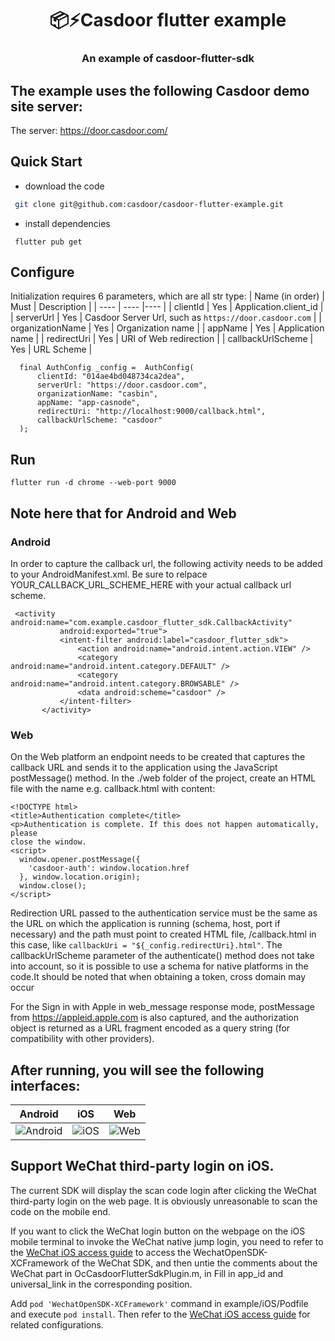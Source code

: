 <h1 align="center" style="border-bottom: none;">📦⚡️Casdoor flutter example</h1>
<h3 align="center">An example of casdoor-flutter-sdk</h3>

## 	The example uses the following Casdoor demo site server:

The server: https://door.casdoor.com/

## Quick Start

- download the code

```bash
 git clone git@github.com:casdoor/casdoor-flutter-example.git
```

- install dependencies

```shell
 flutter pub get
```
## Configure
Initialization requires 6 parameters, which are all str type:
|  Name (in order)   | Must  | Description |
|  ----  | ----  |----  |
| clientId  | Yes | Application.client_id |
| serverUrl  | Yes | Casdoor Server Url, such as `https://door.casdoor.com` |
| organizationName  | Yes | Organization name |
| appName  | Yes | Application name |
| redirectUri  | Yes | URI of Web redirection |
| callbackUrlScheme  | Yes | URL Scheme |

```
  final AuthConfig _config =  AuthConfig(
      clientId: "014ae4bd048734ca2dea",
      serverUrl: "https://door.casdoor.com",
      organizationName: "casbin",
      appName: "app-casnode",
      redirectUri: "http://localhost:9000/callback.html",
      callbackUrlScheme: "casdoor"
  );
```

## Run

```
flutter run -d chrome --web-port 9000
```

## Note here that for Android and Web

### Android
In order to capture the callback url, the following activity needs to be added to your AndroidManifest.xml. Be sure to relpace YOUR_CALLBACK_URL_SCHEME_HERE with your actual callback url scheme.
```
 <activity android:name="com.example.casdoor_flutter_sdk.CallbackActivity"
           android:exported="true">
           <intent-filter android:label="casdoor_flutter_sdk">
               <action android:name="android.intent.action.VIEW" />
               <category android:name="android.intent.category.DEFAULT" />
               <category android:name="android.intent.category.BROWSABLE" />
               <data android:scheme="casdoor" />
           </intent-filter>
       </activity>
```

### Web
On the Web platform an endpoint needs to be created that captures the callback URL and sends it to the application using the JavaScript postMessage() method. In the ./web folder of the project, create an HTML file with the name e.g. callback.html with content:

```
<!DOCTYPE html>
<title>Authentication complete</title>
<p>Authentication is complete. If this does not happen automatically, please
close the window.
<script>
  window.opener.postMessage({
    'casdoor-auth': window.location.href
  }, window.location.origin);
  window.close();
</script>

```
Redirection URL passed to the authentication service must be the same as the URL on which the application is running (schema, host, port if necessary) and the path must point to created HTML file, /callback.html in this case, like  `callbackUri = "${_config.redirectUri}.html"`. The callbackUrlScheme parameter of the authenticate() method does not take into account, so it is possible to use a schema for native platforms in the code.It should be noted that when obtaining a token, cross domain may occur

For the Sign in with Apple in web_message response mode, postMessage from https://appleid.apple.com is also captured, and the authorization object is returned as a URL fragment encoded as a query string (for compatibility with other providers).

## After running, you will see the following  interfaces:
|  **Android**   | **iOS**  | **Web** |
|  ----  | ----  |----  |
| ![Android](screen-andriod.gif) |![iOS](screen-ios.gif)  |![Web](screen-web.gif) |

## Support WeChat third-party login on iOS.
The current SDK will display the scan code login after clicking the WeChat third-party login on the web page. It is obviously unreasonable to scan the code on the mobile end.

If you want to click the WeChat login button on the webpage on the iOS mobile terminal to invoke the WeChat native jump login, you need to refer to the [WeChat iOS access guide](https://developers.weixin.qq.com/doc/oplatform/Mobile_App/Access_Guide/iOS.html) to access the WechatOpenSDK-XCFramework of the WeChat SDK, and then untie the comments about the WeChat part in OcCasdoorFlutterSdkPlugin.m, in Fill in app_id and universal_link in the corresponding position.

Add `pod 'WechatOpenSDK-XCFramework'` command in example/iOS/Podfile and execute `pod install`. Then refer to the [WeChat iOS access guide](https://developers.weixin.qq.com/doc/oplatform/Mobile_App/Access_Guide/iOS.html) for related configurations.

